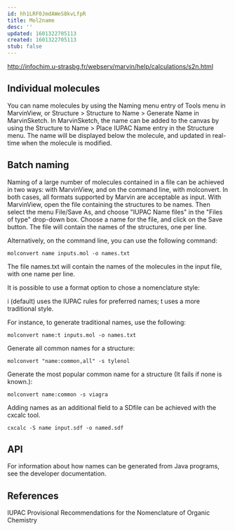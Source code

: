 ```yaml
---
id: hh1LRF0JmdAWeS8kvLfpR
title: Mol2name
desc: ''
updated: 1601322705113
created: 1601322705113
stub: false
---
```


http://infochim.u-strasbg.fr/webserv/marvin/help/calculations/s2n.html

## Individual molecules

You can name molecules by using the Naming menu entry of Tools menu in MarvinView, or Structure > Structure to Name > Generate Name in MarvinSketch.
In MarvinSketch, the name can be added to the canvas by using the Structure to Name > Place IUPAC Name entry in the Structure menu. The name will be displayed below the molecule, and updated in real-time when the molecule is modified.

## Batch naming

Naming of a large number of molecules contained in a file can be achieved in two ways: with MarvinView, and on the command line, with molconvert. In both cases, all formats supported by Marvin are acceptable as input.
With MarvinView, open the file containing the structures to be names. Then select the menu File/Save As, and choose "IUPAC Name files" in the "Files of type" drop-down box. Choose a name for the file, and click on the Save button. The file will contain the names of the structures, one per line.

Alternatively, on the command line, you can use the following command:

`molconvert name inputs.mol -o names.txt`

The file names.txt will contain the names of the molecules in the input file, with one name per line.

It is possible to use a format option to chose a nomenclature style:

i (default) uses the IUPAC rules for preferred names;
t uses a more traditional style.

For instance, to generate traditional names, use the following:

`molconvert name:t inputs.mol -o names.txt`

Generate all common names for a structure:

`molconvert "name:common,all" -s tylenol`

Generate the most popular common name for a structure (It fails if none is known.):

`molconvert name:common -s viagra`

Adding names as an additional field to a SDfile can be achieved with the cxcalc tool.

`cxcalc -S name input.sdf -o named.sdf`

## API

For information about how names can be generated from Java programs, see the developer documentation.

## References

IUPAC Provisional Recommendations for the Nomenclature of Organic Chemistry


